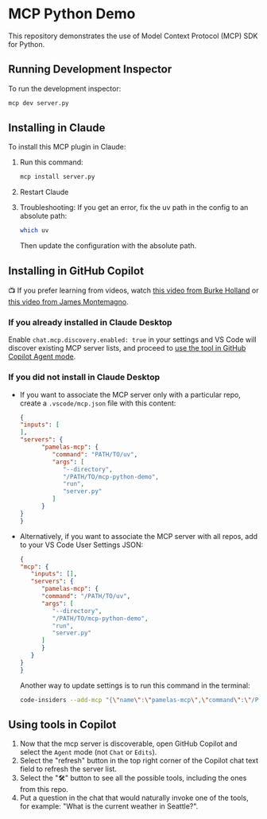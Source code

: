 # MCP Python Demo

This repository demonstrates the use of Model Context Protocol (MCP) SDK for Python.

## Running Development Inspector

To run the development inspector:

```bash
mcp dev server.py
```

## Installing in Claude

To install this MCP plugin in Claude:

1. Run this command:

   ```bash
   mcp install server.py
   ```

2. Restart Claude

3. Troubleshooting: If you get an error, fix the uv path in the config to an absolute path:

   ```bash
   which uv
   ```

   Then update the configuration with the absolute path.

## Installing in GitHub Copilot

📺 If you prefer learning from videos, watch [this video from Burke Holland](https://www.youtube.com/watch?v=Wp0p7iKH6ho) or [this video from James Montemagno](https://www.youtube.com/watch?v=iS25RFups4A).

### If you already installed in Claude Desktop

Enable `chat.mcp.discovery.enabled: true` in your settings and VS Code will discover existing MCP server lists, and proceed to [use the tool in GitHub Copilot Agent mode](#using-tools-in-copilot).

### If you did not install in Claude Desktop

* If you want to associate the MCP server only with a particular repo, create a `.vscode/mcp.json` file with this content:

   ```json
   {
   "inputs": [
   ],
   "servers": {
         "pamelas-mcp": {
            "command": "PATH/TO/uv",
            "args": [
               "--directory",
               "/PATH/TO/mcp-python-demo",
               "run",
               "server.py"
            ]
         }
   }
   }
   ```

* Alternatively, if you want to associate the MCP server with all repos, add to your VS Code User Settings JSON:

   ```json
   {
   "mcp": {
      "inputs": [],
      "servers": {
         "pamelas-mcp": {
         "command": "/PATH/TO/uv",
         "args": [
            "--directory",
            "/PATH/TO/mcp-python-demo",
            "run",
            "server.py"
         ]
         }
      }
   }
   }
   ```

   Another way to update settings is to run this command in the terminal:

   ```bash
   code-insiders --add-mcp "{\"name\":\"pamelas-mcp\",\"command\":\"/PATH/TO/uv\",\"args\":[\"--directory\",\"/PATH/TO/mcp-python-demo\",\"run\",\"server.py\"]}"
   ```

## Using tools in Copilot

1. Now that the mcp server is discoverable, open GitHub Copilot and select the `Agent` mode (not `Chat` or `Edits`).
2. Select the "refresh" button in the top right corner of the Copilot chat text field to refresh the server list.
3. Select the "🛠️" button to see all the possible tools, including the ones from this repo.
4. Put a question in the chat that would naturally invoke one of the tools, for example: "What is the current weather in Seattle?".

